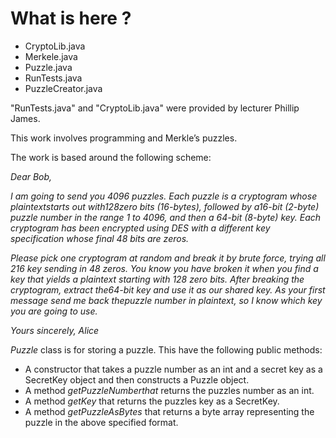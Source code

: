 # What is here ?

<ul>
  <li>CryptoLib.java</li>
  <li>Merkele.java</li>
  <li>Puzzle.java</li>
  <li>RunTests.java</li>
  <li>PuzzleCreator.java</li>
</ul>

"RunTests.java" and "CryptoLib.java" were provided by lecturer Phillip James.

This work involves programming and Merkle’s puzzles.

The work is based around the following scheme:

<i>Dear Bob,</i>

  <i>I am going to send you 4096 puzzles. Each puzzle is a cryptogram whose plaintextstarts out with128zero bits (16-bytes), followed by a16-bit (2-byte) puzzle number in the range 1 to 4096, and then a 64-bit (8-byte) key. Each cryptogram has been encrypted using DES with a different key specification whose final 48 bits are zeros.</i>
  
  <i>Please pick one cryptogram at random and break it by brute force, trying all 216 key sending in 48 zeros. You know you have broken it when you find a key that yields a plaintext starting  with 128 zero bits. After breaking the cryptogram, extract the64-bit key and use it as our shared key. As your first message send me back thepuzzle number in plaintext, so I know which key you are going to use.</i>
  
  <i>Yours sincerely, Alice</i>

<i>Puzzle</i> class is for storing a puzzle. This have the following public methods:
<ul>
  <li>A constructor that takes a puzzle number as an int and a secret key as a SecretKey object and then constructs a Puzzle object.</li>
  <li>A method <i>getPuzzleNumberthat</i> returns the puzzles number as an int.</li>
  <li>A method <i>getKey</i> that returns the puzzles key as a SecretKey.</li>
  <li>A method <i>getPuzzleAsBytes</i> that returns a byte array representing the puzzle in the above specified format.</li>
</ul>


